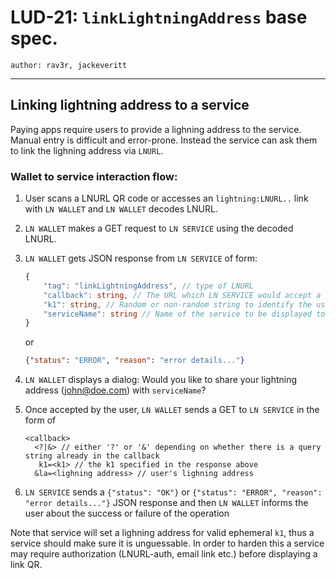 LUD-21: `linkLightningAddress` base spec.
====================================

`author: rav3r, jackeveritt`

---

## Linking lightning address to a service

Paying apps require users to provide a lighning address to the service. Manual entry is difficult and error-prone. Instead the service can ask them to link the lighning address via `LNURL`.

### Wallet to service interaction flow:

1. User scans a LNURL QR code or accesses an `lightning:LNURL..` link with `LN WALLET` and `LN WALLET` decodes LNURL.
2. `LN WALLET` makes a GET request to `LN SERVICE` using the decoded LNURL.
3. `LN WALLET` gets JSON response from `LN SERVICE` of form:
    ```Typescript
    {
        "tag": "linkLightningAddress", // type of LNURL
        "callback": string, // The URL which LN SERVICE would accept a lighning address as query parameter
        "k1": string, // Random or non-random string to identify the user's LN WALLET when using the callback URL,
        "serviceName": string // Name of the service to be displayed to the user
    }
    ```
    or

    ```JSON
    {"status": "ERROR", "reason": "error details..."}
    ```
4. `LN WALLET` displays a dialog: Would you like to share your lightning address (john@doe.com) with `serviceName`?
5. Once accepted by the user, `LN WALLET` sends a GET to `LN SERVICE` in the form of
    ```
    <callback>
      <?|&> // either '?' or '&' depending on whether there is a query string already in the callback
       k1=<k1> // the k1 specified in the response above
      &la=<lighning address> // user's lighning address
    ```
6. `LN SERVICE` sends a `{"status": "OK"}` or `{"status": "ERROR", "reason": "error details..."}` JSON response and then `LN WALLET` informs the user about the success or failure of the operation

Note that service will set a lighning address for valid ephemeral `k1`, thus a service should make sure it is unguessable. In order to harden this a service may require authorization (LNURL-auth, email link etc.) before displaying a link QR.
